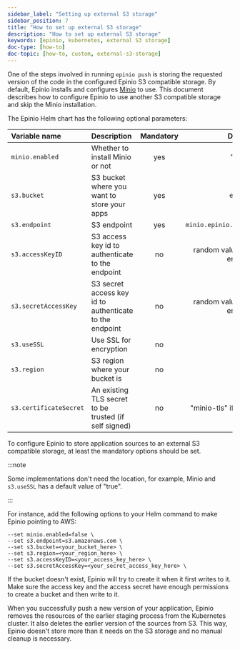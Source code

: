 ```yaml
---
sidebar_label: "Setting up external S3 storage"
sidebar_position: 7
title: "How to set up external S3 storage"
description: "How to set up external S3 storage"
keywords: [epinio, kubernetes, external S3 storage]
doc-type: [how-to]
doc-topic: [how-to, custom, external-s3-storage]
---
```


One of the steps involved in running `epinio push` is storing the requested version of the code in the configured Epinio S3 compatible storage.
By default, Epinio installs and configures [Minio](https://github.com/minio/minio) to use.
This document describes how to configure Epinio to use another S3 compatible storage and skip the Minio installation.

The Epinio Helm chart has the following optional parameters:

|Variable name|Description|Mandatory|Default|
|:---|:---|:---:|:---:|
|`minio.enabled`|Whether to install Minio or not|yes|"true"|
|`s3.bucket`|S3 bucket where you want to store your apps|yes|`epinio`|
|`s3.endpoint`|S3 endpoint|yes|`minio.epinio.svc.cluster.local`|
|`s3.accessKeyID`|S3 access key id to authenticate to the endpoint|no|random value when Minio is enabled|
|`s3.secretAccessKey`|S3 secret access key id to authenticate to the endpoint|no|random value when Minio is enabled|
|`s3.useSSL`|Use SSL for encryption|no|`true`|
|`s3.region`|S3 region where your bucket is|no|""|
|`s3.certificateSecret`|An existing TLS secret to be trusted (if self signed)|no|"minio-tls" if Minio is enabled|

To configure Epinio to store application sources to an external S3 compatible storage, at least the mandatory options should be set.

:::note

Some implementations don't need the location, for example, Minio and `s3.useSSL` has a default value of "true".

:::

For instance, add the following options to your Helm command to make Epinio pointing to AWS:

```console
--set minio.enabled=false \
--set s3.endpoint=s3.amazonaws.com \
--set s3.bucket=<your_bucket_here> \
--set s3.region=<your_region_here> \
--set s3.accessKeyID=<your_access_key_here> \
--set s3.secretAccessKey=<your_secret_access_key_here> \
```

If the bucket doesn't exist, Epinio will try to create it when it first writes to it.
Make sure the access key and the access secret have enough permissions to create a bucket and then write to it.

When you successfully push a new version of your application, Epinio removes the resources of the earlier staging process from the Kubernetes cluster.
It also deletes the earlier version of the sources from S3.
This way, Epinio doesn't store more than it needs on the S3 storage and no manual cleanup is necessary.
